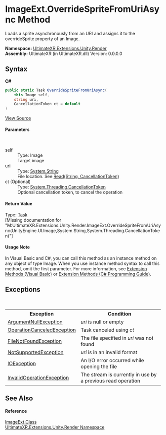 # ImageExt.OverrideSpriteFromUriAsync Method 
 

Loads a sprite asynchronously from an URI and assigns it to the overrideSprite property of an Image.

**Namespace:**&nbsp;<a href="N_UltimateXR_Extensions_Unity_Render">UltimateXR.Extensions.Unity.Render</a><br />**Assembly:**&nbsp;UltimateXR (in UltimateXR.dll) Version: 0.0.0.0

## Syntax

**C#**<br />
``` C#
public static Task OverrideSpriteFromUriAsync(
	this Image self,
	string uri,
	CancellationToken ct = default
)
```

<a href="UltimateXR/Scripts/Extensions/Unity/Render/ImageExt.cs" rel="noopener noreferrer" title="View the source code">View Source</a><br />

#### Parameters
&nbsp;<dl><dt>self</dt><dd>Type: Image<br />Target image</dd><dt>uri</dt><dd>Type: <a href="https://docs.microsoft.com/dotnet/api/system.string" target="_blank" rel="noopener noreferrer">System.String</a><br />File location. See <a href="M_UltimateXR_Extensions_System_IO_FileExt_Read">Read(String, CancellationToken)</a></dd><dt>ct (Optional)</dt><dd>Type: <a href="https://docs.microsoft.com/dotnet/api/system.threading.cancellationtoken" target="_blank" rel="noopener noreferrer">System.Threading.CancellationToken</a><br />Optional cancellation token, to cancel the operation</dd></dl>

#### Return Value
Type: <a href="https://docs.microsoft.com/dotnet/api/system.threading.tasks.task" target="_blank" rel="noopener noreferrer">Task</a><br />\[Missing <returns> documentation for "M:UltimateXR.Extensions.Unity.Render.ImageExt.OverrideSpriteFromUriAsync(UnityEngine.UI.Image,System.String,System.Threading.CancellationToken)"\]

#### Usage Note
In Visual Basic and C#, you can call this method as an instance method on any object of type Image. When you use instance method syntax to call this method, omit the first parameter. For more information, see <a href="https://docs.microsoft.com/dotnet/visual-basic/programming-guide/language-features/procedures/extension-methods" target="_blank" rel="noopener noreferrer">Extension Methods (Visual Basic)</a> or <a href="https://docs.microsoft.com/dotnet/csharp/programming-guide/classes-and-structs/extension-methods" target="_blank" rel="noopener noreferrer">Extension Methods (C# Programming Guide)</a>.

## Exceptions
&nbsp;<table><tr><th>Exception</th><th>Condition</th></tr><tr><td><a href="https://docs.microsoft.com/dotnet/api/system.argumentnullexception" target="_blank" rel="noopener noreferrer">ArgumentNullException</a></td><td>*uri* is null or empty</td></tr><tr><td><a href="https://docs.microsoft.com/dotnet/api/system.operationcanceledexception" target="_blank" rel="noopener noreferrer">OperationCanceledException</a></td><td>Task canceled using *ct*</td></tr><tr><td><a href="https://docs.microsoft.com/dotnet/api/system.io.filenotfoundexception" target="_blank" rel="noopener noreferrer">FileNotFoundException</a></td><td>The file specified in *uri* was not found</td></tr><tr><td><a href="https://docs.microsoft.com/dotnet/api/system.notsupportedexception" target="_blank" rel="noopener noreferrer">NotSupportedException</a></td><td>*uri* is in an invalid format</td></tr><tr><td><a href="https://docs.microsoft.com/dotnet/api/system.io.ioexception" target="_blank" rel="noopener noreferrer">IOException</a></td><td>An I/O error occurred while opening the file</td></tr><tr><td><a href="https://docs.microsoft.com/dotnet/api/system.invalidoperationexception" target="_blank" rel="noopener noreferrer">InvalidOperationException</a></td><td>The stream is currently in use by a previous read operation</td></tr></table>

## See Also


#### Reference
<a href="T_UltimateXR_Extensions_Unity_Render_ImageExt">ImageExt Class</a><br /><a href="N_UltimateXR_Extensions_Unity_Render">UltimateXR.Extensions.Unity.Render Namespace</a><br />